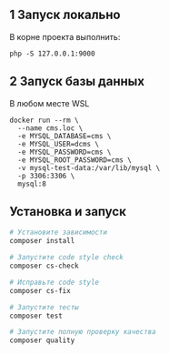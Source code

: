 

## 1 Запуск локально

В корне проекта выполнить:
```shell
php -S 127.0.0.1:9000
```
## 2 Запуск базы данных

В любом месте WSL
```shell
docker run --rm \
  --name cms.loc \
  -e MYSQL_DATABASE=cms \
  -e MYSQL_USER=dcms \
  -e MYSQL_PASSWORD=cms \
  -e MYSQL_ROOT_PASSWORD=cms \
  -v mysql-test-data:/var/lib/mysql \
  -p 3306:3306 \
  mysql:8

```

## Установка и запуск
```bash
# Установите зависимости
composer install

# Запустите code style check
composer cs-check

# Исправьте code style
composer cs-fix

# Запустите тесты
composer test

# Запустите полную проверку качества
composer quality
```